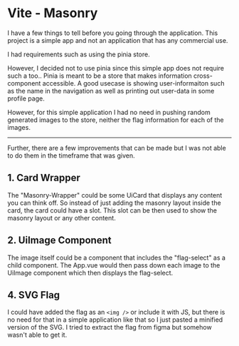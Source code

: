 # Vite - Masonry

I have a few things to tell before you going through the application. This project is a simple app and not an application that has any commercial use.

I had requirements such as using the pinia store.

However, I decided not to use pinia since this simple app does not require such a too.. Pinia is meant to be a store that makes information cross-component accessible. A good usecase is showing user-informaiton such as the name in the navigation as well as printing out user-data in some profile page.

However, for this simple application I had no need in pushing random generated images to the store, neither the flag information for each of the images.

---

Further, there are a few improvements that can be made but I was not able to do them in the timeframe that was given.

## 1. Card Wrapper

The "Masonry-Wrapper" could be some UiCard that displays any content you can think off. So instead of just adding the masonry layout inside the card, the card could have a slot. This slot can be then used to show the masonry layout or any other content.

## 2. UiImage Component

The image itself could be a component that includes the "flag-select" as a child component. The App.vue would then pass down each image to the UiImage component which then displays the flag-select.

## 4. SVG Flag

I could have added the flag as an `<img />` or include it with JS, but there is no need for that in a simple application like that so I just pasted a minified version of the SVG. I tried to extract the flag from figma but somehow wasn't able to get it.

